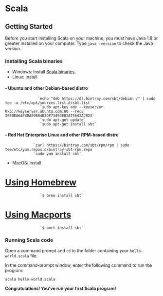 # Scala

## Getting Started

Before you start installing Scala on your machine, you must have Java 1.8 or greater installed on your computer. Type `java -version` to check the Java version.



### Installing Scala binaries

* Windows: Install [Scala binaries](http://www.scala-lang.org/download/).
* Linux: Install  
#### - Ubuntu and other Debian-based distro  
                   `echo "deb https://dl.bintray.com/sbt/debian /" | sudo tee -a /etc/apt/sources.list.d/sbt.list`  
                    `sudo apt-key adv --keyserver hkp://keyserver.ubuntu.com:80 --recv 2EE0EA64E40A89B84B2DF73499E82A75642AC823`  
                    `sudo apt-get update`  
                    `sudo apt-get install sbt`  
#### - Red Hat Enterprise Linux and other RPM-based distro  
                 `curl https://bintray.com/sbt/rpm/rpm | sudo tee/etc/yum.repos.d/bintray-sbt-rpm.repo`  
                 `sudo yum install sbt`  
* MacOS: Install  
# [Using Homebrew](https://brew.sh/)
                    `$ brew install sbt`  
# [Using Macports](https://www.macports.org/)
                    `$ port install sbt`
 

### Running Scala code
Open a command prompt and `cd` to the folder containing your `hello-world.scala` file.

In the command-prompt window, enter the following command to run the program:

`scala hello-world.scala`

**Congratulations! You've run your first Scala program!**
